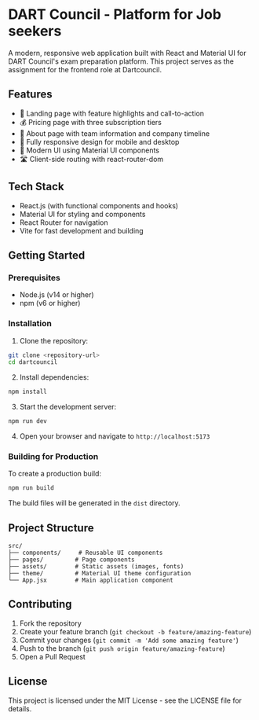 # DART Council - Platform for Job seekers
A modern, responsive web application built with React and Material UI for DART Council's exam preparation platform. This project serves as the assignment for the frontend role at Dartcouncil.

## Features

- 🎯 Landing page with feature highlights and call-to-action
- 💰 Pricing page with three subscription tiers
- 👥 About page with team information and company timeline
- 📱 Fully responsive design for mobile and desktop
- 🎨 Modern UI using Material UI components
- 🛣️ Client-side routing with react-router-dom

## Tech Stack

- React.js (with functional components and hooks)
- Material UI for styling and components
- React Router for navigation
- Vite for fast development and building

## Getting Started

### Prerequisites

- Node.js (v14 or higher)
- npm (v6 or higher)

### Installation

1. Clone the repository:
```bash
git clone <repository-url>
cd dartcouncil
```

2. Install dependencies:
```bash
npm install
```

3. Start the development server:
```bash
npm run dev
```

4. Open your browser and navigate to `http://localhost:5173`

### Building for Production

To create a production build:

```bash
npm run build
```

The build files will be generated in the `dist` directory.

## Project Structure

```
src/
├── components/     # Reusable UI components
├── pages/         # Page components
├── assets/        # Static assets (images, fonts)
├── theme/         # Material UI theme configuration
└── App.jsx        # Main application component
```

## Contributing

1. Fork the repository
2. Create your feature branch (`git checkout -b feature/amazing-feature`)
3. Commit your changes (`git commit -m 'Add some amazing feature'`)
4. Push to the branch (`git push origin feature/amazing-feature`)
5. Open a Pull Request

## License

This project is licensed under the MIT License - see the LICENSE file for details.
